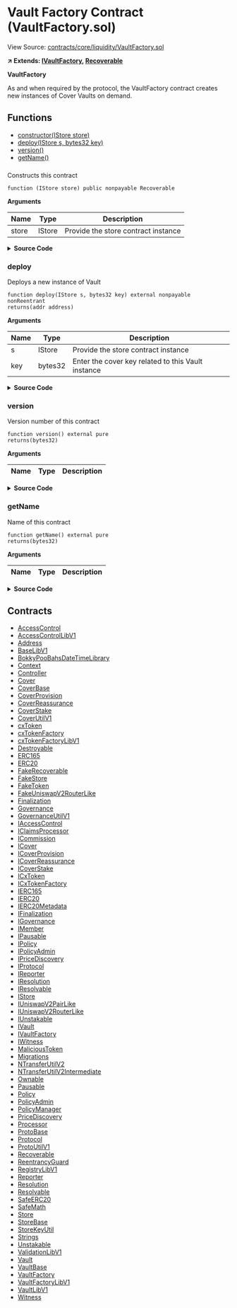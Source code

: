 # Vault Factory Contract (VaultFactory.sol)

View Source: [contracts/core/liquidity/VaultFactory.sol](../contracts/core/liquidity/VaultFactory.sol)

**↗ Extends: [IVaultFactory](IVaultFactory.md), [Recoverable](Recoverable.md)**

**VaultFactory**

As and when required by the protocol,
 the VaultFactory contract creates new instances of
 Cover Vaults on demand.

## Functions

- [constructor(IStore store)](#)
- [deploy(IStore s, bytes32 key)](#deploy)
- [version()](#version)
- [getName()](#getname)

### 

Constructs this contract

```solidity
function (IStore store) public nonpayable Recoverable 
```

**Arguments**

| Name        | Type           | Description  |
| ------------- |------------- | -----|
| store | IStore | Provide the store contract instance | 

<details>
	<summary><strong>Source Code</strong></summary>

```javascript
constructor(IStore store) Recoverable(store) {}
```
</details>

### deploy

Deploys a new instance of Vault

```solidity
function deploy(IStore s, bytes32 key) external nonpayable nonReentrant 
returns(addr address)
```

**Arguments**

| Name        | Type           | Description  |
| ------------- |------------- | -----|
| s | IStore | Provide the store contract instance | 
| key | bytes32 | Enter the cover key related to this Vault instance | 

<details>
	<summary><strong>Source Code</strong></summary>

```javascript
function deploy(IStore s, bytes32 key) external override nonReentrant returns (address addr) {
    s.mustNotBePaused();
    s.mustBeValidCover(key);
    s.callerMustBeCoverContract();

    (bytes memory bytecode, bytes32 salt) = VaultFactoryLibV1.getByteCode(s, key, s.getStablecoin());

    // solhint-disable-next-line
    assembly {
      addr := create2(
        callvalue(), // wei sent with current call
        // Actual code starts after skipping the first 32 bytes
        add(bytecode, 0x20),
        mload(bytecode), // Load the size of code contained in the first 32 bytes
        salt // Salt from function arguments
      )

      if iszero(extcodesize(addr)) {
        revert(0, 0)
      }
    }

    emit VaultDeployed(key, addr);
  }
```
</details>

### version

Version number of this contract

```solidity
function version() external pure
returns(bytes32)
```

**Arguments**

| Name        | Type           | Description  |
| ------------- |------------- | -----|

<details>
	<summary><strong>Source Code</strong></summary>

```javascript
function version() external pure override returns (bytes32) {
    return "v0.1";
  }
```
</details>

### getName

Name of this contract

```solidity
function getName() external pure
returns(bytes32)
```

**Arguments**

| Name        | Type           | Description  |
| ------------- |------------- | -----|

<details>
	<summary><strong>Source Code</strong></summary>

```javascript
function getName() external pure override returns (bytes32) {
    return ProtoUtilV1.CNAME_VAULT_FACTORY;
  }
```
</details>

## Contracts

* [AccessControl](AccessControl.md)
* [AccessControlLibV1](AccessControlLibV1.md)
* [Address](Address.md)
* [BaseLibV1](BaseLibV1.md)
* [BokkyPooBahsDateTimeLibrary](BokkyPooBahsDateTimeLibrary.md)
* [Context](Context.md)
* [Controller](Controller.md)
* [Cover](Cover.md)
* [CoverBase](CoverBase.md)
* [CoverProvision](CoverProvision.md)
* [CoverReassurance](CoverReassurance.md)
* [CoverStake](CoverStake.md)
* [CoverUtilV1](CoverUtilV1.md)
* [cxToken](cxToken.md)
* [cxTokenFactory](cxTokenFactory.md)
* [cxTokenFactoryLibV1](cxTokenFactoryLibV1.md)
* [Destroyable](Destroyable.md)
* [ERC165](ERC165.md)
* [ERC20](ERC20.md)
* [FakeRecoverable](FakeRecoverable.md)
* [FakeStore](FakeStore.md)
* [FakeToken](FakeToken.md)
* [FakeUniswapV2RouterLike](FakeUniswapV2RouterLike.md)
* [Finalization](Finalization.md)
* [Governance](Governance.md)
* [GovernanceUtilV1](GovernanceUtilV1.md)
* [IAccessControl](IAccessControl.md)
* [IClaimsProcessor](IClaimsProcessor.md)
* [ICommission](ICommission.md)
* [ICover](ICover.md)
* [ICoverProvision](ICoverProvision.md)
* [ICoverReassurance](ICoverReassurance.md)
* [ICoverStake](ICoverStake.md)
* [ICxToken](ICxToken.md)
* [ICxTokenFactory](ICxTokenFactory.md)
* [IERC165](IERC165.md)
* [IERC20](IERC20.md)
* [IERC20Metadata](IERC20Metadata.md)
* [IFinalization](IFinalization.md)
* [IGovernance](IGovernance.md)
* [IMember](IMember.md)
* [IPausable](IPausable.md)
* [IPolicy](IPolicy.md)
* [IPolicyAdmin](IPolicyAdmin.md)
* [IPriceDiscovery](IPriceDiscovery.md)
* [IProtocol](IProtocol.md)
* [IReporter](IReporter.md)
* [IResolution](IResolution.md)
* [IResolvable](IResolvable.md)
* [IStore](IStore.md)
* [IUniswapV2PairLike](IUniswapV2PairLike.md)
* [IUniswapV2RouterLike](IUniswapV2RouterLike.md)
* [IUnstakable](IUnstakable.md)
* [IVault](IVault.md)
* [IVaultFactory](IVaultFactory.md)
* [IWitness](IWitness.md)
* [MaliciousToken](MaliciousToken.md)
* [Migrations](Migrations.md)
* [NTransferUtilV2](NTransferUtilV2.md)
* [NTransferUtilV2Intermediate](NTransferUtilV2Intermediate.md)
* [Ownable](Ownable.md)
* [Pausable](Pausable.md)
* [Policy](Policy.md)
* [PolicyAdmin](PolicyAdmin.md)
* [PolicyManager](PolicyManager.md)
* [PriceDiscovery](PriceDiscovery.md)
* [Processor](Processor.md)
* [ProtoBase](ProtoBase.md)
* [Protocol](Protocol.md)
* [ProtoUtilV1](ProtoUtilV1.md)
* [Recoverable](Recoverable.md)
* [ReentrancyGuard](ReentrancyGuard.md)
* [RegistryLibV1](RegistryLibV1.md)
* [Reporter](Reporter.md)
* [Resolution](Resolution.md)
* [Resolvable](Resolvable.md)
* [SafeERC20](SafeERC20.md)
* [SafeMath](SafeMath.md)
* [Store](Store.md)
* [StoreBase](StoreBase.md)
* [StoreKeyUtil](StoreKeyUtil.md)
* [Strings](Strings.md)
* [Unstakable](Unstakable.md)
* [ValidationLibV1](ValidationLibV1.md)
* [Vault](Vault.md)
* [VaultBase](VaultBase.md)
* [VaultFactory](VaultFactory.md)
* [VaultFactoryLibV1](VaultFactoryLibV1.md)
* [VaultLibV1](VaultLibV1.md)
* [Witness](Witness.md)

